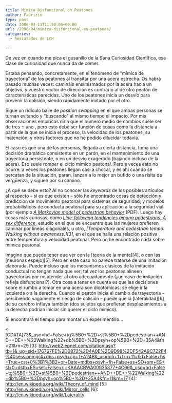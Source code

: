 ```yaml
---
title: Mímica Disfuncional en Peatones
author: Fabrizio
type: post
date: 2006-04-11T11:50:06+00:00
url: /2006/04/mimica-disfuncional-en-peatones/
categories:
  - Rescatados de LCH

---
```

De vez en cuando me pica el gusanillo de la Sana Curiosidad Científica, esa clase de curiosidad que nunca da de comer.

Estaba pensando, concretamente, en el fenómeno de &#8220;mímica de trayectoria&#8221; de los peatones al transitar por una acera estrecha. Os habrá pasado muchas veces: camináis ensimismados por la acera hacia un objetivo, y vuestro vector de dirección es contrario al de otro peatón de características parecidas. Uno de los peatones inicia un desvío para prevenir la colisión, siendo rápidamente imitado por el otro.

Sigue un ridículo baile de _position swapping_ en el que ambas personas se turnan evitando y &#8220;buscando&#8221; al mismo tiempo el impacto. Por mis observaciones empíricas diría que el número medio de cambios suele ser de tres ± uno , pero esto debe ser función de cosas como la distancia a partir de la que se inicia el proceso, la velocidad de los peatones, su inatención, y otros factores que no he podido dilucidar todavía.

El caso es que una de las personas, llegada a cierta distancia, toma una decisión dramática consistente en un parón, en el mantenimiento de una trayectoria persistente, o en un desvío exagerado (bajando incluso de la acera). Eso suele romper el ciclo mímico peatonal. Pero a veces esto no ocurre: a veces los peatones llegan casi a chocar, y es ahí cuando se percatan de la situación, paran, lanzan a lo mejor un bufido o una risita de vergüenza, y siguen por su camino.

¿A qué se debe esto? Al no conocer las _keywords_ de los posibles artículos al respecto &#8211; si es que existen &#8211; sólo he encontrado cosas de detección y predicción de movimiento peatonal para sistemas de seguridad, y modelos probabilísticos de conducta peatonal para su aplicación a la seguridad vial (por ejemplo _[A Markovian model of pedestrian behavior][1]_ (PDF). Luego hay cosas más curiosas, como _[Line-following tendencies among pedestrians: A sex difference][2]_, estudio en el que se encuentra que las mujeres prefieren caminar por líneas diagonales, u otro, _[Temperature and pedestrian tempo: Walking without awareness.][3]_, en el que se halla una relación positiva entre temperatura y velocidad peatonal. Pero no he encontrado nada sobre mímica peatonal.

Imagino que puede tener que ver con la [teoría de la mente][4], o con las [neuronas espejo][5]. Pero en este caso no parece tratarse de una imitación elaborada. Puede incluso que los mecanismos clásicos de la imitación conductual no tengan nada que ver; tal vez los peatones alineen trayectorias por no atender al otro adecuadamente (¿un caso de imitación refleja disfuncional?). Otra cosa a tener en cuenta es que las decisiones sobre el rumbo a tomar en una acera son dicotómicas: se elige ir la izquierda o a la derecha. Cuando el peatón inicia el cambio de trayectoria &#8211; percibiendo vagamente el riesgo de colisión &#8211; puede que la [lateralidad][6] de su cerebro influya también (dos sujetos que prefieran desplazamientos a la derecha podrían iniciar sin querer el ciclo mímico).

Si encontrara el tiempo para montar un experimentillo&#8230;

 [1]: http://ieeexplore.ieee.org/iel5/9622/30424/01400974.pdf?arnumber=1400974
 [2]: http://web2.epnet.com/citation.asp?tb=1&_us=sel+False+ss+SO+sl+0+hd+False+hs+True+cst+0%3B1%3B2+or+Date+fh+False+frn+21+sm+ES+mdbs+psyh+dstb+ES+mh+1+ri+KAAACBWA00035877+01</pubDate>
<content><![CDATA[73&_uso=hd+False+tg%5B0+%2D+st%5B0+%2Dpedestrian++AND++DE++%22Walking%22+db%5B0+%2Dpsyh+op%5B0+%2D+35A4&fn=21&rn=29
 [3]: http://web2.epnet.com/citation.asp?tb=1&_ug=sid+176767FE%2D0872%2D4A0E%2D9D98%2DF542A9C722F4%40sessionmgr4+dbs+psyh+cp+1+A24B&_us=mh+1+frn+11+hd+False+hs+True+cst+0%3B1%3B2+or+Date+mdbs+psyh+fh+False+ss+SO+sm+ES+sl+0+dstb+ES+sel+False+ri+KAAACBWA00035877+4C66&_uso=hd+False+tg%5B0+%2D+st%5B0+%2Dpedestrian++AND++DE++%22Walking%22+db%5B0+%2Dpsyh+op%5B0+%2D+35A4&fn=11&rn=17
 [4]: http://en.wikipedia.org/wiki/Theory_of_mind
 [5]: http://en.wikipedia.org/wiki/Mirror_cells
 [6]: http://en.wikipedia.org/wiki/Laterality
